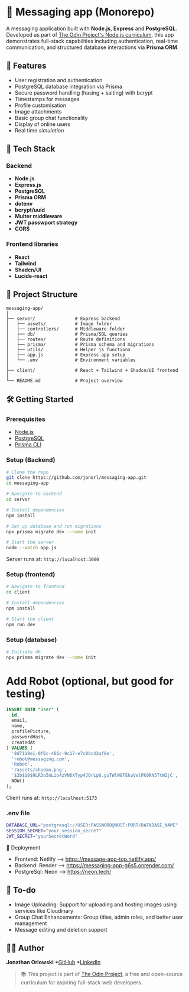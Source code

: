 # 📝 Messaging app (Monorepo)

A messaging application built with **Node.js**, **Express** and **PostgreSQL**. Developed as part of [The Odin Project's Node.js curriculum](https://www.theodinproject.com/lessons/nodejs-messaging-app), this app demonstrates full-stack capabilities including authentication, real-time communication, and structured database interactions via **Prisma ORM**.

## 🚀 Features

- User registration and authentication
- PostgreSQL database integration via Prisma
- Secure password handling (hasing + salting)  with bcrypt
- Timestamps for messages
- Profile customisation
- Image attachments
- Basic group chat functionality
- Display of online users
- Real time *simulation* 

## 🧱 Tech Stack

### Backend
- **Node.js**
- **Express.js**
- **PostgreSQL**
- **Prisma ORM**
- **dotenv**
- **bcrypt/uuid**
- **Multer middleware**
- **JWT passwport strategy**
- **CORS**

### Frontend libraries
- **React**
- **Tailwind**
- **Shadcn/UI**
- **Lucide-react**

## 📁 Project Structure

```
messaging-app/
│
├── server/               # Express backend
│   ├── assets/           # Image folder
│   ├── controllers/      # Middleware folder
│   ├── db/               # Prisma/SQL queries
│   ├── routes/           # Route definitions
│   ├── prisma/           # Prisma schema and migrations
│   ├── utils/            # Helper js functions
│   ├── app.js            # Express app setup
│   └── .env              # Environment variables
│
├── client/               # React + Tailwind + Shadcn/UI frontend
│
└── README.md             # Project overview
```

## 🛠️ Getting Started

### Prerequisites

- [Node.js](https://nodejs.org/)
- [PostgreSQL](https://www.postgresql.org/)
- [Prisma CLI](https://www.prisma.io/)

### Setup (Backend)

```bash
# Clone the repo
git clone https://github.com/jonorl/messaging-app.git
cd messaging-app

# Navigate to backend
cd server

# Install dependencies
npm install

# Set up database and run migrations
npx prisma migrate dev --name init

# Start the server
node --watch app.js
```

Server runs at: `http://localhost:3000`

### Setup (frontend)

```bash
# Navigate to frontend
cd client

# Install dependencies
npm install

# Start the client
npm run dev
```

### Setup (database)

```bash
# Initiate db
npx prisma migrate dev --name init
```
# Add Robot (optional, but good for testing)
```sql
INSERT INTO "User" (
  id,
  email,
  name,
  profilePicture,
  passwordHash,
  createdAt
) VALUES (
  '8d7118e1-0f6c-466c-9c17-e7c8bc42af8e',
  'robot@messaging.com',
  'Robot',
  '/assets/shodan.png',
  '$2b$10$9LRDo5nLio4zVN6XTyp4JOrLpU.guTWlW8TEkuVelPK0RN5TtW2jC',
  NOW()
);
```

Client runs at: `http://localhost:5173`

### .env file
```bash
DATABASE_URL="postgresql://USER:PASSWORD@HOST:PORT/DATABASE_NAME"
SESSION_SECRET="your_session_secret"
JWT_SECRET="yourSecretWord"
```

🚀 Deployment

* Frontend: Netlify --> https://message-app-top.netlify.app/
* Backend: Render --> https://messaging-app-g6s5.onrender.com/
* PostgreSql: Neon --> https://neon.tech/

## 🧱 To-do

- Image Uploading: Support for uploading and hosting images using services like Cloudinary
- Group Chat Enhancements: Group titles, admin roles, and better user management
- Message editing and deletion support

## 👨‍💻 Author

**Jonathan Orlowski**
*[GitHub](https://github.com/jonorl)
*[LinkedIn](https://www.linkedin.com/in/jonathan-orlowski-58910b21/)

> 📚 This project is part of [The Odin Project](https://www.theodinproject.com/), a free and open-source curriculum for aspiring full-stack web developers.